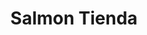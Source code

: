 ---
title: "Salmon Tienda"
url: /ciudad-autonoma-de-buenos-aires/salmon-tienda/
shop: menaje del hogar
---